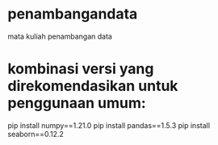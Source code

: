 # penambangandata
mata kuliah penambangan data

# kombinasi versi yang direkomendasikan untuk penggunaan umum:
pip install numpy==1.21.0
pip install pandas==1.5.3
pip install seaborn==0.12.2
